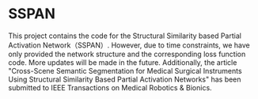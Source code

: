 # SSPAN
This project contains the code for the Structural Similarity based Partial Activation Network（SSPAN）. However, due to time constraints, we have only provided the network structure and the corresponding loss function code. More updates will be made in the future. Additionally, the article "Cross-Scene Semantic Segmentation for Medical Surgical Instruments Using Structural Similarity Based Partial Activation Networks" has been submitted to IEEE Transactions on Medical Robotics & Bionics.
